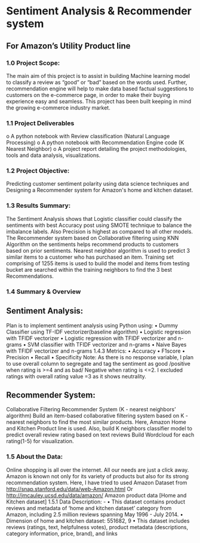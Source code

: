 # Sentiment Analysis & Recommender system 
## For Amazon’s Utility Product line

### 1.0 Project Scope:
The main aim of this project is to assist in building Machine learning model to classify a review as “good” or “bad” based on the words used. Further, recommendation engine will help to make data based factual suggestions to customers on the e-commerce page, in order to make their buying experience easy and seamless. This project has been built keeping in mind the growing e-commerce industry market.

### 1.1 Project Deliverables
o A python notebook with Review classification (Natural Language Processing)
o A python notebook with Recommendation Engine code (K Nearest Neighbor)
o A project report detailing the project methodologies, tools and data analysis, visualizations.

### 1.2 Project Objective:
Predicting customer sentiment polarity using data science techniques and Designing a Recommender system for Amazon's home and kitchen dataset.

### 1.3 Results Summary:


The Sentiment Analysis shows that Logistic classifier could classify the sentiments with best Accuracy post using SMOTE technique to balance the imbalance labels. Also Precision is highest as compared to all other models.
The Recommender system based on Collaborative filtering using KNN Algorithm on the sentiments helps recommend products to customers based on prior sentiments. Nearest neighbor algorithm is used to predict 3 similar items to a customer who has purchased an item. Training set comprising of 1255 items is used to build the model and items from testing bucket are searched within the training neighbors to find the 3 best Recommendations.

### 1.4 Summary & Overview

## Sentiment Analysis:
Plan is to implement sentiment analysis using Python using:
• Dummy Classifier using TF-IDF vectorizer(baseline algorithm)
• Logistic regression with TFIDF vectorizer
• Logistic regression with TFIDF vectorizer and n-grams
• SVM classifier with TFIDF vectorizer and n-grams
• Naive Bayes with TFIDF vectorizer and n-grams 1.4.3 Metrics:
• Accuracy
• F1score
• Precision
• Recall
• Specificity
Note: As there is no response variable, I plan to use overall column to segregate and tag the sentiment as good /positive when rating is >=4 and as bad/ Negative when rating is <=2. I excluded ratings with overall rating value =3 as it shows neutrality.

## Recommender System:
Collaborative Filtering Recommender System (K - nearest neighbors’ algorithm)
Build an item-based collaborative filtering system based on K - nearest neighbors to find the most similar products. Here, Amazon Home and Kitchen Product line is used.
Also, build K neighbors classifier model to predict overall review rating based on text reviews
Build Wordcloud for each rating(1-5) for visualization.

### 1.5 About the Data:
Online shopping is all over the internet. All our needs are just a click away. Amazon is known not only for its variety of products but also for its strong recommendation system. Here, I have tried to used Amazon Dataset from http://snap.stanford.edu/data/web-Amazon.html Or http://jmcauley.ucsd.edu/data/amazon/
Amazon product data [Home and Kitchen dataset] 1.5.1 Data Description: - • This dataset contains product reviews and metadata of ‘home and kitchen dataset’ category from Amazon, including 2.5 million reviews spanning May 1996 - July 2014. • Dimension of home and kitchen dataset: 551682, 9 • This dataset includes reviews (ratings, text, helpfulness votes), product metadata (descriptions, category information, price, brand), and links
